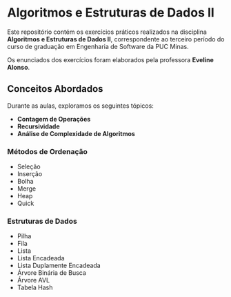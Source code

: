 # Algoritmos e Estruturas de Dados II

Este repositório contém os exercícios práticos realizados na disciplina **Algoritmos e Estruturas de Dados II**, correspondente ao terceiro período do curso de graduação em Engenharia de Software da PUC Minas.

Os enunciados dos exercícios foram elaborados pela professora **Eveline Alonso**.

## Conceitos Abordados

Durante as aulas, exploramos os seguintes tópicos:

- **Contagem de Operações**
- **Recursividade**
- **Análise de Complexidade de Algoritmos**

### Métodos de Ordenação

- Seleção
- Inserção
- Bolha
- Merge
- Heap
- Quick

### Estruturas de Dados

- Pilha
- Fila
- Lista
- Lista Encadeada
- Lista Duplamente Encadeada
- Árvore Binária de Busca
- Árvore AVL
- Tabela Hash
